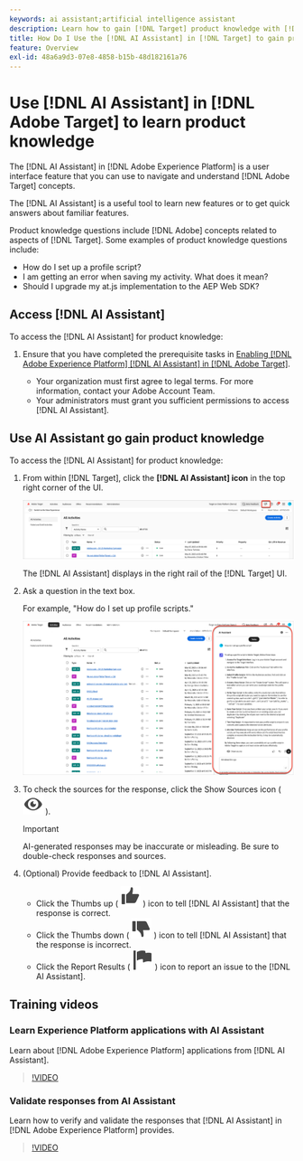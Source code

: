```yaml
---
keywords: ai assistant;artificial intelligence assistant
description: Learn how to gain [!DNL Target] product knowledge with [!DNL AI Assistant].
title: How Do I Use the [!DNL AI Assistant] in [!DNL Target] to gain product knowledge?
feature: Overview
exl-id: 48a6a9d3-07e8-4858-b15b-48d182161a76
---
```

# Use [!DNL AI Assistant] in [!DNL Adobe Target] to learn product knowledge

The [!DNL AI Assistant] in [!DNL Adobe Experience Platform] is a user interface feature that you can use to navigate and understand [!DNL Adobe Target] concepts.

The [!DNL AI Assistant] is a useful tool to learn new features or to get quick answers about familiar features.

Product knowledge questions include [!DNL Adobe] concepts related to aspects of [!DNL Target]. Some examples of product knowledge questions include:

  * How do I set up a profile script?
  * I am getting an error when saving my activity. What does it mean?
  * Should I upgrade my at.js implementation to the AEP Web SDK?

## Access [!DNL AI Assistant]

To access the [!DNL AI Assistant] for product knowledge:

1. Ensure that you have completed the prerequisite tasks in [Enabling [!DNL Adobe Experience Platform] [!DNL AI Assistant] in [!DNL Adobe Target]](/help/main/c-intro/enabling-ai-assistant.md).

   * Your organization must first agree to legal terms. For more information, contact your Adobe Account Team.
   * Your administrators must grant you sufficient permissions to access [!DNL AI Assistant].

## Use AI Assistant go gain product knowledge

To access the [!DNL AI Assistant] for product knowledge:

1. From within [!DNL Target], click the **[!DNL AI Assistant] icon** in the top right corner of the UI.

   ![AI Assistant icon](/help/main/c-intro/assets/ai-assistant-icon.png)

   The [!DNL AI Assistant] displays in the right rail of the [!DNL Target] UI.

1. Ask a question in the text box.

   For example, "How do I set up profile scripts."

   ![AI Assistant with answer](/help/main/c-intro/assets/ai-assistant-answer.png)

1. To check the sources for the response, click the Show Sources icon ( ![Show Sources icon](/help/main/assets/icons/Visibility.svg) ).

   >[!IMPORTANT]
   >
   >AI-generated responses may be inaccurate or misleading. Be sure to double-check responses and sources.

1. (Optional) Provide feedback to [!DNL AI Assistant].

   * Click the Thumbs up ( ![Thumbs up icon](/help/main/assets/icons/ThumbUp.svg) ) icon to tell [!DNL AI Assistant] that the response is correct.
   * Click the Thumbs down ( ![Thumbs down icon](/help/main/assets/icons/ThumbDown.svg) ) icon to tell [!DNL AI Assistant] that the response is incorrect.
   * Click the Report Results ( ![Report results icon](/help/main/assets/icons/Flag.svg) ) icon to report an issue to the [!DNL AI Assistant].

## Training videos

### Learn Experience Platform applications with AI Assistant

Learn about [!DNL Adobe Experience Platform] applications from [!DNL AI Assistant].

>[!VIDEO](https://video.tv.adobe.com/v/3441024/?learn=on&#x26;enablevpops)

### Validate responses from AI Assistant

Learn how to verify and validate the responses that [!DNL AI Assistant] in [!DNL Adobe Experience Platform] provides.

>[!VIDEO](https://video.tv.adobe.com/v/3441738/?learn=on&#x26;enablevpops)
